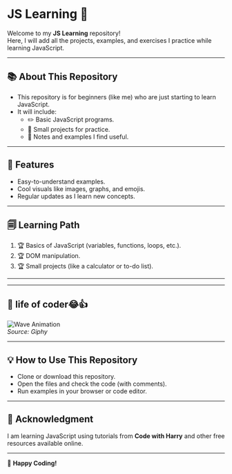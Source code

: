 # JS Learning 🚀

Welcome to my **JS Learning** repository!  
Here, I will add all the projects, examples, and exercises I practice while learning JavaScript.

---

## 📚 About This Repository
- This repository is for beginners (like me) who are just starting to learn JavaScript.  
- It will include:
  - ✏️ Basic JavaScript programs.
  - 🔨 Small projects for practice.
  - 📄 Notes and examples I find useful.

---

## 🌟 Features
- Easy-to-understand examples.
- Cool visuals like images, graphs, and emojis.  
- Regular updates as I learn new concepts.

---

## 🗐 Learning Path
1. 🏆 Basics of JavaScript (variables, functions, loops, etc.).
2. 🏆 DOM manipulation.
3. 🏆 Small projects (like a calculator or to-do list).

---




---

## 🌊 life of coder😂👍

![Wave Animation](https://media4.giphy.com/media/iT0XxjFbxDO2xdpTWw/giphy.gif?cid=6c09b9522n0ihlo9d3glsbuoib6ia3fnubzn4umipzfvvak2&ep=v1_gifs_search&rid=giphy.gif&ct=g)  
*Source: Giphy*

---

## 💡 How to Use This Repository
- Clone or download this repository.
- Open the files and check the code (with comments).
- Run examples in your browser or code editor.

---

## 🙏 Acknowledgment
I am learning JavaScript using tutorials from **Code with Harry** and other free resources available online.

---

🎉 **Happy Coding!**
